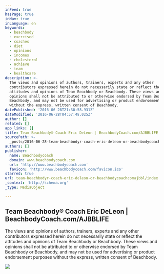 ```yaml
---
inFeed: true
hasPage: true
inNav: true
inLanguage: en
keywords:
  - beachbody
  - exercised
  - coaches
  - diet
  - opinions
  - incomes
  - cholesterol
  - achieve
  - team
  - healthcare
description: >-
  The views and opinions of authors, trainers, experts and any other
  contributors expressed herein do not necessarily state or reflect the
  attitudes and opinions of Team Beachbody or Beachbody. These views and
  opinions shall not be attributed to or otherwise endorsed by Team Beachbody or
  Beachbody, and may not be used for advertising or product endorsement purposes
  without the express, written consent of Beachbody.
datePublished: '2016-06-28T21:30:58.931Z'
dateModified: '2016-06-28T04:57:48.025Z'
author: []
related: []
app_links: []
title: Team Beachbody® Coach Eric DeLeon | BeachbodyCoach.com/AJBBLIFE
sourcePath: >-
  _posts/2016-06-28-team-beachbodyr-coach-eric-deleon-or-beachbodycoachcomajbbl.md
authors: []
publisher:
  name: Beachbodycoach
  domain: www.beachbodycoach.com
  url: 'http://www.beachbodycoach.com'
  favicon: 'http://www.beachbodycoach.com/favicon.ico'
starred: true
url: team-beachbodyr-coach-eric-deleon-or-beachbodycoachcomajbbl/index.html
_context: 'http://schema.org'
_type: MediaObject

---
```

<article style=""><h1>Team Beachbody® Coach Eric DeLeon | BeachbodyCoach.com/AJBBLIFE</h1><p>The views and opinions of authors, trainers, experts and any other contributors expressed herein do not necessarily state or reflect the attitudes and opinions of Team Beachbody or Beachbody. These views and opinions shall not be attributed to or otherwise endorsed by Team Beachbody or Beachbody, and may not be used for advertising or product endorsement purposes without the express, written consent of Beachbody.</p><img src="http://www.beachbodycoach.com/esuite/pages/template2/images/alt_slideshow.jpg" /></article>